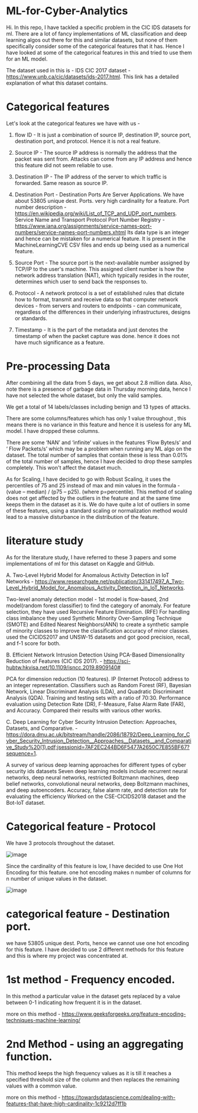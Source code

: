 # ML-for-Cyber-Analytics

Hi. 
In this repo, I have tackled a specific problem in the CIC IDS datasets for ml. There are a lot of fancy implementations of ML classification and deep learning algos out there for this and similar datasets, but none of them specifically consider some of the categorical features that it has. 
Hence I have looked at some of the categorical features in this and tried to use them for an ML model.

The dataset used in this is - IDS CIC 2017 dataset - https://www.unb.ca/cic/datasets/ids-2017.html. This link has a detailed explanation of what this dataset contains.

# Categorical features
Let's look at the categorical features we have with us - 
1. flow ID - It is just a combination of source IP, destination IP, source port, destination port, and protocol. Hence it is not a real feature.

2. Source IP - The source IP address is normally the address that the packet was sent from. Attacks can come from any IP address and hence this feature did not seem reliable to use.

3. Destination IP - The IP address of the server to which traffic is forwarded. Same reason as source IP.

4. Destination Port - Destination Ports Are Server Applications. We have about 53805 unique dest. Ports. very high cardinality for a feature. 
Port number description - https://en.wikipedia.org/wiki/List_of_TCP_and_UDP_port_numbers.
Service Name and Transport Protocol Port Number Registry - https://www.iana.org/assignments/service-names-port-numbers/service-names-port-numbers.xhtml
Its data type is an integer and hence can be mistaken for a numerical feature. It is present in the MachineLearningCVE CSV files and ends up being used as a numerical feature.

5. Source Port - The source port is the next-available number assigned by TCP/IP to the user's machine. This assigned client number is how the network address translation (NAT), which typically resides in the router, determines which user to send back the responses to.

6. Protocol - A network protocol is a set of established rules that dictate how to format, transmit and receive data so that computer network devices - from servers and routers to endpoints - can communicate, regardless of the differences in their underlying infrastructures, designs or standards.

7. Timestamp - It is the part of the metadata and just denotes the timestamp of when the packet capture was done. hence it does not have much significance as a feature. 










# Pre-processing Data

After combining all the data from 5 days, we get about 2.8 million data. Also, note there is a presence of garbage data in Thursday morning data, hence I have not selected the whole dataset, but only the valid samples. 

We get a total of 14 labels/classes including benign and 13 types of attacks.

There are some columns/features which has only 1 value throughout , this means there is no variance in this feature and hence it is useless for any ML model. I have dropped these columns. 

There are some ‘NAN’ and ‘infinite’ values in the features ‘Flow Bytes/s’ and ‘ Flow Packets/s’ which may be a problem when running any ML algo on the dataset.
The total number of samples that contain these is less than 0.01% of the total number of samples, hence I have decided to drop these samples completely. This won't affect the dataset much.

As for Scaling, I have decided to go with Robust Scaling, it uses the percentiles of 75 and 25 instead of max and min values in the formula - (value – median) / (p75 – p25). (where p=percentile). This method of scaling does not get affected by the outliers in the feature and at the same time keeps them in the dataset as it is. We do have quite a lot of outliers in some of these features, using a standard scaling or normalization method would lead to a massive disturbance in the distribution of the feature. 

# literature study
As for the literature study, I have referred to these 3 papers and some implementations of ml for this dataset on Kaggle and GitHub.

A. Two-Level Hybrid Model for Anomalous Activity Detection in IoT Networks - https://www.researchgate.net/publication/331417497_A_Two-Level_Hybrid_Model_for_Anomalous_Activity_Detection_in_IoT_Networks. 

Two-level anomaly detection model - 1st model is flow-based, 2nd model(random forest classifier) to find the category of anomaly.
For feature selection, they have used Recursive Feature Elimination. (RFE)
For handling class imbalance they used Synthetic Minority Over-Sampling Technique (SMOTE) and Edited Nearest Neighbors(ANN) to create a synthetic sample of minority classes to improve the classification accuracy of minor classes.  
used the CICIDS2017 and UNSW-15 datasets and got good precision, recall, and f-1 score for both.


B. Efficient Network Intrusion Detection Using PCA-Based Dimensionality Reduction of Features (CIC IDS 2017). - https://sci-hubtw.hkvisa.net/10.1109/isncc.2019.8909140#

PCA for dimension reduction (10 features).
IP (Internet Protocol) address to an integer representation.
Classifiers such as Random Forest (RF), Bayesian Network, Linear Discriminant Analysis (LDA), and Quadratic Discriminant Analysis (QDA). Training and testing sets with a ratio of 70:30.
Performance evaluation using Detection Rate (DR), F-Measure, False Alarm Rate (FAR), and Accuracy.
Compared their results with various other works.



C. Deep Learning for Cyber Security Intrusion Detection: Approaches, Datasets, and Comparative. - https://dora.dmu.ac.uk/bitstream/handle/2086/18792/Deep_Learning_for_Cyber_Security_Intrusion_Detection__Approaches__Datasets__and_Comparative_Study%20(1).pdf;jsessionid=7AF2EC244BD6F5477A2650C7E855BF67?sequence=1. 

A survey of various deep learning approaches for different types of cyber security ids datasets
Seven deep learning models include recurrent neural networks, deep neural networks, restricted Boltzmann machines, deep belief networks, convolutional neural networks, deep Boltzmann machines, and deep autoencoders.
Accuracy, false alarm rate, and detection rate for evaluating the efficiency
Worked on the CSE-CICIDS2018 dataset and the Bot-IoT dataset.

# Categorical feature - Protocol
We have 3 protocols throughout the dataset.

![image](https://user-images.githubusercontent.com/78835534/165983522-94d96fa8-73fd-421a-932d-cc33d0440bce.png)

Since the cardinality of this feature is low, I have decided to use One Hot Encoding for this feature. one hot encoding makes n number of columns for n number of unique values in the dataset.

![image](https://user-images.githubusercontent.com/78835534/165983749-0215661d-232c-467b-8ff9-10a79333571b.png)

# categorical feature - Destination port. 
we have 53805 unique dest. Ports, hence we cannot use one hot encoding for this feature. I have decided to use 2 different methods for this feature and this is where my project was concentrated at. 

# 1st method - Frequency encoded. 
In this method a particular value in the dataset gets replaced by a value between 0-1 indicating how frequent it is in the dataset. 


more on this method - https://www.geeksforgeeks.org/feature-encoding-techniques-machine-learning/

# 2nd Method - using an aggregating function.
This method keeps the high frequency values as it is till it reaches a specified threshold size of the column and then replaces the remaining values with a common value. 

more on this method - https://towardsdatascience.com/dealing-with-features-that-have-high-cardinality-1c9212d7ff1b




